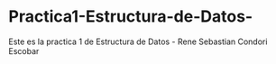 # Practica1-Estructura-de-Datos-
Este es la practica 1 de Estructura de Datos - Rene Sebastian Condori Escobar
